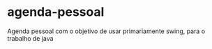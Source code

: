 # agenda-pessoal
Agenda pessoal com o objetivo de usar primariamente swing, para o trabalho de java
